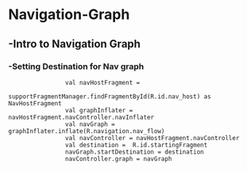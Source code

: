 # Navigation-Graph

## -Intro to Navigation Graph 


### -Setting Destination for Nav graph

                    val navHostFragment =
                        supportFragmentManager.findFragmentById(R.id.nav_host) as NavHostFragment
                    val graphInflater = navHostFragment.navController.navInflater
                    val navGraph = graphInflater.inflate(R.navigation.nav_flow)
                    val navController = navHostFragment.navController
                    val destination =  R.id.startingFragment 
                    navGraph.startDestination = destination
                    navController.graph = navGraph


